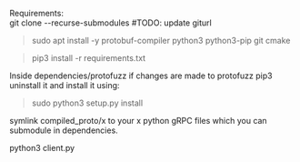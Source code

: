 Requirements:  
git clone --recurse-submodules #TODO: update giturl
> sudo apt install -y protobuf-compiler python3 python3-pip git cmake

> pip3 install -r requirements.txt

Inside dependencies/protofuzz if changes are made to protofuzz pip3 uninstall it and install it using:
 > sudo python3 setup.py install

symlink compiled_proto/x to your x python gRPC files which you can submodule in dependencies.

python3 client.py
